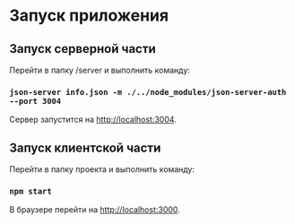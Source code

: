 # Запуск приложения

## Запуск серверной части

Перейти в папку /server и выполнить команду:

### `json-server info.json -m ./../node_modules/json-server-auth --port 3004`

Сервер запустится на [http://localhost:3004](http://localhost:3004).

## Запуск клиентской части

Перейти в папку проекта и выполнить команду:

### `npm start`

В браузере перейти на [http://localhost:3000](http://localhost:3000).
